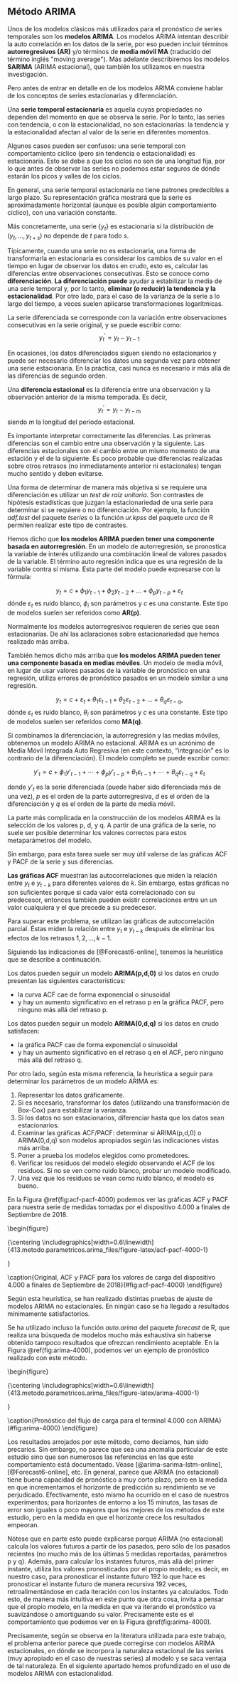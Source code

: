 



## Método ARIMA

Unos de los modelos clásicos más utilizados para el pronóstico de series temporales son los **modelos ARIMA**. Los modelos ARIMA intentan describir la auto correlación en los datos de la serie, por eso pueden incluir términos **autorregresivos (AR)** y/o términos de **media móvil MA** (traducido del término inglés "moving average"). Más adelante describiremos los modelos **SARIMA** (ARIMA estacional), que también los utilizamos en nuestra investigación.

Pero antes de entrar en detalle en de los modelos ARIMA conviene hablar de los conceptos de series estacionarias y diferenciación.

Una **serie temporal estacionaria** es aquella cuyas propiedades no dependen del momento en que se observa la serie. Por lo tanto, las series con tendencia, o con la estacionalidad, no son estacionarias: la tendencia y la estacionalidad afectan al valor de la serie  en diferentes momentos. 

Algunos casos pueden ser confusos: una serie temporal con comportamiento cíclico (pero sin tendencia o estacionalidad) es estacionaria. Esto se debe a que los ciclos no son de una longitud fija, por lo que antes de observar las series no podemos estar seguros de dónde estarán los picos y valles de los ciclos.

En general, una serie temporal estacionaria no tiene patrones predecibles a largo plazo. Su representación gráfica mostrará que la serie es aproximadamente horizontal (aunque es posible algún comportamiento cíclico), con una variación constante.

Más concretamente, una serie $\{y_t\}$ es estacionaria si la distribución de $(y_t, ..., y_{t+s})$ no depende de $t$ para todo $s$.

Típicamente, cuando una serie no es estacionaria, una forma de transformarla en estacionaria es considerar los cambios de su valor en el tiempo en lugar de observar los datos en crudo, esto es, calcular las diferencias entre observaciones consecutivas. Esto se conoce como **diferenciación**. **La diferenciación puede** ayudar a estabilizar la media de una serie temporal y, por lo tanto, **eliminar (o reducir) la tendencia y la estacionalidad**. Por otro lado, para el caso de la varianza de la serie a lo largo del tiempo, a veces suelen aplicarse transformaciones logarítmicas. 

La serie diferenciada se corresponde con la variación entre observaciones consecutivas en la serie original, y se puede escribir como: 
$$y^{\prime}_t=y_t-y_{t-1}$$

En ocasiones, los datos diferenciados siguen siendo no estacionarios y puede ser necesario diferenciar los datos una segunda vez para obtener una serie estacionaria. En la práctica, casi nunca es necesario ir más allá de las diferencias de segundo orden.

Una **diferencia estacional** es la diferencia entre una observación y la observación anterior de la misma temporada. Es decir, 
$$ y^{\prime}_t=y_t-y_{t-m}$$ 
siendo $m$ la longitud del periodo estacional.

Es importante interpretar correctamente las diferencias. Las primeras diferencias son el cambio entre una observación y la siguiente. Las diferencias estacionales son el cambio entre un mismo momento de una estación y el de la siguiente. Es poco probable que diferencias realizadas sobre otros retrasos (no inmediatamente anterior ni estacionales) tengan mucho sentido y deben evitarse.

Una forma de determinar de manera más objetiva si se requiere una diferenciación es utilizar un *test de raíz unitaria*. Son  contrastes de hipótesis estadísticas que juzgan la estacionariedad de una serie para determinar si se requiere o no diferenciación. Por ejemplo, la función *adf.test* del paquete *tseries* o la función *ur.kpss* del paquete *urca* de R permiten realizar este tipo de contrastes.


Hemos dicho que **los modelos ARIMA pueden tener una componente basada en autorregresión**. En un modelo de autorregresión, se pronostica la variable de interés utilizando una combinación lineal de valores pasados de la variable. El término auto regresión indica que es una regresión de la variable contra sí misma. Esta parte del modelo puede expresarse con la fórmula:

$$y_{t} = c + \phi_{1}y_{t-1} + \phi_{2}y_{t-2} + \dots + \phi_{p}y_{t-p} + \varepsilon_{t}$$
dónde $\varepsilon_{t}$ es ruido blanco, $\phi_{i}$ son parámetros y $c$ es una constante. Este tipo de modelos suelen ser referidos como **AR(p)**. 

Normalmente los modelos autorregresivos requieren de series que sean estacionarias. De ahí las aclaraciones sobre estacionariedad que hemos realizado más arriba.


También hemos dicho más arriba que **los modelos ARIMA pueden tener una componente basada en medias móviles**. Un modelo de media móvil, en lugar de usar valores pasados de la variable de pronóstico en una regresión, utiliza errores de pronóstico pasados en un modelo similar a una regresión.

$$y_{t} = c + \varepsilon_t + \theta_{1}\varepsilon_{t-1} + \theta_{2}\varepsilon_{t-2} + \dots + \theta_{q}\varepsilon_{t-q},$$
dónde $\varepsilon_{t}$ es ruido blanco, $\theta_{i}$ son parámetros y $c$ es una constante. Este tipo de modelos suelen ser referidos como **MA(q)**. 


Si combinamos la diferenciación, la autorregresión y las medias móviles, obtenemos un modelo ARIMA no estacional. ARIMA es un acrónimo de Media Móvil Integrada Auto Regresiva (en este contexto, “integración” es lo contrario de la diferenciación). El modelo completo se puede escribir como:

$$ 
  y'_{t} = c + \phi_{1}y'_{t-1} + \cdots + \phi_{p}y'_{t-p} + \theta_{1}\varepsilon_{t-1} + \cdots + \theta_{q}\varepsilon_{t-q} + \varepsilon_{t}
$$

donde $y'_{t}$ es la serie diferenciada (puede haber sido diferenciada más de una vez), $p$ es el orden de la parte autorregresiva, $d$ es el orden de la diferenciación y $q$ es el orden de la parte de media móvil.

La parte más complicada en la construcción de los modelos ARIMA es la selección de los valores p, d, y q. A partir de una gráfica de la serie, no suele ser posible determinar los valores correctos para estos metaparámetros del modelo.

Sin embargo, para esta tarea suele ser muy útil valerse de las gráficas ACF y PACF de la serie y sus diferencias.

**Las gráficas ACF** muestran las autocorrelaciones que miden la relación entre $y_t$ e $y_{t-k}$ para diferentes valores de $k$. Sin embargo, estas gráficas no son suficientes porque si cada valor está correlacionado con su predecesor, entonces también pueden existir correlaciones entre un un valor cualquiera y el que precede a su predecesor.

Para superar este problema, se utilizan las gráficas de autocorrelación parcial. Éstas miden la relación entre $y_t$ e $y_{t-k}$  después de eliminar los efectos de los retrasos  $1,2,...,k-1$.

Siguiendo las indicaciones de [@Forecast6-online], tenemos la heurística que se describe a continuación.

Los datos pueden seguir un modelo **ARIMA(p,d,0)** si los datos en crudo presentan las siguientes características:

* la curva ACF cae de forma exponencial o sinusoidal
* y hay un aumento significativo en el retraso p en la gráfica PACF, pero ninguno más allá del retraso p.

Los datos pueden seguir un modelo **ARIMA(0,d,q)** si los datos en crudo satisfacen:

* la gráfica PACF cae de forma exponencial o sinusoidal
* y hay un aumento significativo en el retraso q en el ACF, pero ninguno más allá del retraso q. 


Por otro lado, según esta misma referencia, la heurística a seguir para determinar los parámetros de un modelo ARIMA es:

1. Representar los datos gráficamente.
2. Si es necesario, transformar los datos (utilizando una transformación de Box-Cox) para estabilizar la varianza.
3. Si los datos no son estacionarios, diferenciar hasta que los datos sean estacionarios.
4. Examinar las gráficas ACF/PACF: determinar si ARIMA(p,d,0) o ARIMA(0,d,q) son modelos apropiados según las indicaciones vistas más arriba.
5. Poner a prueba los modelos elegidos como prometedores.
6. Verificar los residuos del modelo elegido observando el ACF de los residuos. Si no se ven como ruido blanco, probar un modelo modificado.
7. Una vez que los residuos se vean como ruido blanco, el modelo es bueno.


En la Figura \@ref(fig:acf-pacf-4000) podemos ver las gráficas ACF y PACF para nuestra serie de medidas tomadas por el dispositivo 4.000 a finales de Septiembre de 2018.  

\begin{figure}

{\centering \includegraphics[width=0.6\linewidth]{413.metodo.parametricos.arima_files/figure-latex/acf-pacf-4000-1} 

}

\caption{Original, ACF y PACF para los valores de carga del dispositivo 4.000 a finales de Septiembre de 2018}(\#fig:acf-pacf-4000)
\end{figure}



Según esta heurística, se han realizado distintas pruebas de ajuste de modelos ARIMA no estacionales. En ningún caso se ha llegado a resultados mínimamente satisfactorios.


Se ha utilizado incluso la función *auto.arima* del paquete *forecast* de R, que realiza una búsqueda de modelos mucho más exhaustiva sin haberse obtenido tampoco resultados que ofrezcan rendimiento aceptable. En la Figura \@ref(fig:arima-4000), podemos ver un ejemplo de pronóstico realizado con este método.


\begin{figure}

{\centering \includegraphics[width=0.6\linewidth]{413.metodo.parametricos.arima_files/figure-latex/arima-4000-1} 

}

\caption{Pronóstico del flujo de carga para el terminal 4.000 con ARIMA}(\#fig:arima-4000)
\end{figure}


Los resultados arrojados por este método, como decíamos, han sido precarios. Sin embargo, no parece que sea una anomalía particular de este estudio sino que son numerosos las referencias en las que este comportamiento está documentado. Véase [@arima-sarima-lstm-online], [@Forecast6-online], etc. En general, parece que ARIMA (no estacional) tiene buena capacidad de pronóstico a muy corto plazo, pero en la medida en que incrementamos el horizonte de predicción su rendimiento se ve perjudicado. Efectivamente, esto mismo ha ocurrido en el caso de nuestros experimentos; para horizontes de entorno a los 15 minutos, las tasas de error son iguales o poco mayores que los mejores de los métodos de este estudio, pero en la medida en que el horizonte crece los resultados empeoran.

Nótese que en parte esto puede explicarse porque ARIMA (no estacional) calcula los valores futuros a partir de los pasados, pero sólo de los pasados recientes (no mucho más de los últimas 5 medidas reportadas, parámetros p y q). Además, para calcular los instantes futuros, más allá del primer instante, utiliza los valores pronosticados por el propio modelo; es decir, en nuestro caso, para pronosticar el instante futuro 192 lo que hace es pronosticar el instante futuro de manera recursiva 192 veces, retroalimentándose en cada iteración con los instantes ya calculados. Todo esto, de manera más intuitiva en este punto que otra cosa, invita a pensar que el propio modelo, en la medida en que va iterando el pronóstico va suavizándose o amortiguando su valor. Precisamente este es el comportamiento que podemos ver en la Figura \@ref(fig:arima-4000).


Precisamente, según se observa en la literatura utilizada para este trabajo, el problema anterior parece que puede corregirse con modelos ARIMA estacionales, en dónde se incorpora la naturaleza estacional de las series (muy apropiado en el caso de nuestras series) al modelo y se saca ventaja de tal naturaleza. En el siguiente apartado hemos profundizado en el uso de modelos ARIMA con estacionalidad.


